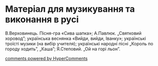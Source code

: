 <div id="hypercomments_widget" class="js-hypercomments-widget invisible"></div>

# Матеріал для музикування  та виконання в русі

В.Верховинець. Пісня-гра «Сива шапка»; А.Павлюк. „Святковий хоровод”; українська веснянка «Вийди, вийди, Іванку»; українські троїсті музики (на вибір учителя);  українські народні пісні „Король по городу ходить”, „Каша”; Я.Степовий. „Ой на горі льон”. 

<div class="js-hypercomments-container">
    <a href="http://hypercomments.com" class="hc-link" title="comments widget">comments powered by HyperComments</a>
</div>
